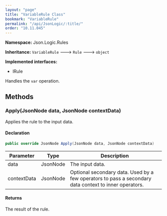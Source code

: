 ```yaml
---
layout: "page"
title: "VariableRule Class"
bookmark: "VariableRule"
permalink: "/api/JsonLogic/:title/"
order: "10.11.045"
---
```

**Namespace:** Json.Logic.Rules

**Inheritance:**
`VariableRule`
 🡒 
`Rule`
 🡒 
`object`

**Implemented interfaces:**

- IRule

Handles the `var` operation.

## Methods

### Apply(JsonNode data, JsonNode contextData)

Applies the rule to the input data.

#### Declaration

```c#
public override JsonNode Apply(JsonNode data, JsonNode contextData)
```

| Parameter | Type | Description |
|---|---|---|
| data | JsonNode | The input data. |
| contextData | JsonNode | Optional secondary data.  Used by a few operators to pass a secondary     data context to inner operators. |


#### Returns

The result of the rule.

